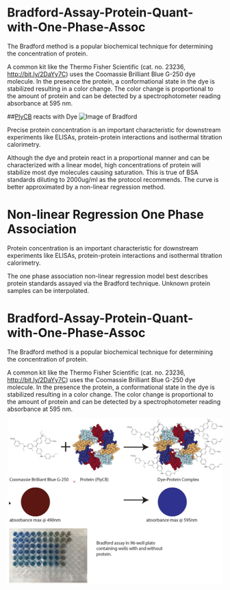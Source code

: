 # Bradford-Assay-Protein-Quant-with-One-Phase-Assoc
The Bradford method is a popular biochemical technique for determining the concentration of protein. 

A common kit like the Thermo Fisher Scientific (cat. no. 23236, http://bit.ly/2DaYy7C) uses the Coomassie Brilliant Blue G-250 dye molecule. In the presence the protein, a conformational state in the dye is stabilized resulting in a color change. The color change is proportional to the amount of protein and can be detected by a spectrophotometer reading absorbance at 595 nm. 

##[PlyCB](http://www.rcsb.org/structure/4F87) reacts with Dye
![Image of Bradford](https://github.com/har1eyk/Bradford-Assay-Protein-Quant-with-One-Phase-Assoc/master/iamges/Bradford.assay.figure.jpg)

Precise protein concentration is an important characteristic for downstream experiments like ELISAs, protein-protein interactions and isothermal titration calorimetry.

Although the dye and protein react in a proportional manner and can be characterized with a linear model, high concentrations of protein will stabilize most dye molecules causing saturation. This is true of BSA standards diluting to 2000ug/ml as the protocol recommends. The curve is better approximated by a non-linear regression method.

# Non-linear Regression One Phase Association


Protein concentration is an important characteristic for downstream experiments like ELISAs, protein-protein interactions and isothermal titration calorimetry. 

The one phase association non-linear regression model best describes protein standards assayed via the Bradford technique. Unknown protein samples can be interpolated.

# Bradford-Assay-Protein-Quant-with-One-Phase-Assoc
The Bradford method is a popular biochemical technique for determining the concentration of protein. 

A common kit like the Thermo Fisher Scientific (cat. no. 23236, http://bit.ly/2DaYy7C) uses the Coomassie Brilliant Blue G-250 dye molecule. In the presence the protein, a conformational state in the dye is stabilized resulting in a color change. The color change is proportional to the amount of protein and can be detected by a spectrophotometer reading absorbance at 595 nm. 

![Image of Bradford](https://github.com/har1eyk/Bradford-Assay-Protein-Quant-with-One-Phase-Assoc/blob/master/Bradford.assay.figure.jpg)


